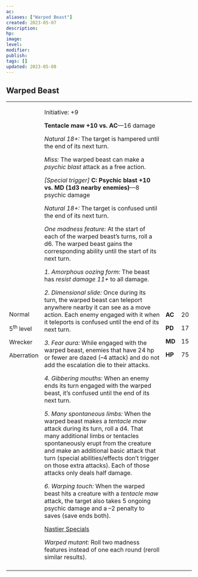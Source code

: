 ```yaml
---
ac: 
aliases: ["Warped Beast"]
created: 2023-05-07
description: 
hp: 
image: 
level: 
modifier: 
publish: 
tags: []
updated: 2023-05-08
---
```


## Warped Beast

<table>
<colgroup>
<col style="width: 16%" />
<col style="width: 72%" />
<col style="width: 5%" />
<col style="width: 5%" />
</colgroup>
<tbody>
<tr class="odd">
<td><p>Normal</p>
<p>5<sup>th</sup> level</p>
<p>Wrecker</p>
<p>Aberration</p></td>
<td><p>Initiative: +9</p>
<p><strong>Tentacle maw +10 vs. AC</strong>—16 damage</p>
<p><em>Natural 18+:</em> The target is hampered until the end of its
next turn.</p>
<p><em>Miss:</em> The warped beast can make a <em>psychic blast</em>
attack as a free action.</p>
<p><em>[Special trigger]</em> <strong>C: Psychic blast +10 vs. MD (1d3
nearby enemies)</strong>—8 psychic damage</p>
<p><em>Natural 18+:</em> The target is confused until the end of its
next turn.</p>
<p><em>One madness feature:</em> At the start of each of the warped
beast’s turns, roll a d6. The warped beast gains the corresponding
ability until the start of its next turn.</p>
<p><em>1. Amorphous oozing form:</em> The beast has <em>resist damage
11+</em> to all damage.</p>
<p><em>2. Dimensional slide:</em> Once during its turn, the warped beast
can teleport anywhere nearby it can see as a move action. Each enemy
engaged with it when it teleports is confused until the end of its next
turn.</p>
<p><em>3. Fear aura:</em> While engaged with the warped beast, enemies
that have 24 hp or fewer are dazed (–4 attack) and do not add the
escalation die to their attacks.</p>
<p><em>4. Gibbering mouths:</em> When an enemy ends its turn engaged
with the warped beast, it’s confused until the end of its next turn.</p>
<p><em>5. Many spontaneous limbs:</em> When the warped beast makes a
<em>tentacle maw</em> attack during its turn, roll a d4. That many
additional limbs or tentacles spontaneously erupt from the creature and
make an additional basic attack that turn (special abilities/effects
don’t trigger on those extra attacks). Each of those attacks only deals
half damage.</p>
<p><em>6. Warping touch:</em> When the warped beast hits a creature with
a <em>tentacle maw</em> attack, the target also takes 5 ongoing psychic
damage and a –2 penalty to saves (save ends both).</p>
<p><u>Nastier Specials</u></p>
<p><em>Warped mutant:</em> Roll two madness features instead of one each
round (reroll similar results).</p></td>
<td><p><strong>AC</strong></p>
<p><strong>PD</strong></p>
<p><strong>MD</strong></p>
<p><strong>HP</strong></p></td>
<td><p>20</p>
<p>17</p>
<p>15</p>
<p>75</p></td>
</tr>
<tr class="even">
<td></td>
<td></td>
<td></td>
<td></td>
</tr>
</tbody>
</table>
